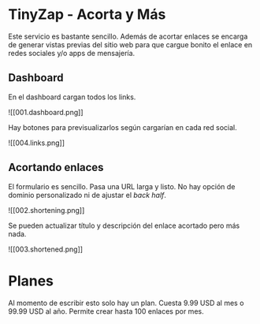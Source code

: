 # TinyZap - Acorta y Más

Este servicio es bastante sencillo. Además de acortar enlaces se encarga de generar vistas previas del sitio web para que cargue bonito el enlace en redes sociales y/o apps de mensajería.

## Dashboard

En el dashboard cargan todos los links.

![[001.dashboard.png]]

Hay botones para previsualizarlos según cargarían en cada red social.

![[004.links.png]]

## Acortando enlaces

El formulario es sencillo. Pasa una URL larga y listo. No hay opción de dominio personalizado ni de ajustar el _back half_.

![[002.shortening.png]]

Se pueden actualizar título y descripción del enlace acortado pero más nada.

![[003.shortened.png]]

# Planes

Al momento de escribir esto solo hay un plan. Cuesta 9.99 USD al mes o 99.99 USD al año. Permite crear hasta 100 enlaces por mes.